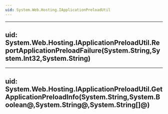 ```yaml
---
uid: System.Web.Hosting.IApplicationPreloadUtil
---
```


---
uid: System.Web.Hosting.IApplicationPreloadUtil.ReportApplicationPreloadFailure(System.String,System.Int32,System.String)
---

---
uid: System.Web.Hosting.IApplicationPreloadUtil.GetApplicationPreloadInfo(System.String,System.Boolean@,System.String@,System.String[]@)
---
